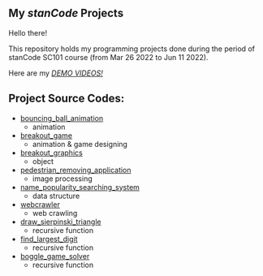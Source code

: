 ## My *stanCode* Projects
Hello there!

This repository holds my programming projects done during the period of stanCode SC101 course (from Mar 26 2022 to Jun 11 2022).

Here are my *[DEMO VIDEOS!](https://drive.google.com/drive/folders/1kwNJCIUTYEhsWogJ_XPSWp9uERAJClWI?usp=sharing)*

## Project Source Codes:
* [bouncing_ball_animation](https://github.com/Ashton-Yang/MystanCodeProjects/blob/main/stanCode_Projects/SC101_assignment1_bouncing_ball_animation/bouncing_ball.py)
  * animation
* [breakout_game](https://github.com/Ashton-Yang/MystanCodeProjects/blob/main/stanCode_Projects/SC101_assignment2_breakout_game/breakout.py)
  * animation & game designing
* [breakout_graphics](https://github.com/Ashton-Yang/MystanCodeProjects/blob/main/stanCode_Projects/SC101_assignment2_breakout_game/breakoutgraphics.py)
  * object
* [pedestrian_removing_application](https://github.com/Ashton-Yang/MystanCodeProjects/blob/main/stanCode_Projects/SC101_assignment3_pedestrian_removing_application/pedestrian_removing_application.py)
  * image processing
* [name_popularity_searching_system](https://github.com/Ashton-Yang/MystanCodeProjects/blob/main/stanCode_Projects/SC101_assignment4_name_popularity_searching_system/babygraphics.py)
  * data structure
* [webcrawler](https://github.com/Ashton-Yang/MystanCodeProjects/blob/main/stanCode_Projects/SC101_assignment4_webcrawler/webcrawler.py)
  * web crawling 
* [draw_sierpinski_triangle](https://github.com/Ashton-Yang/MystanCodeProjects/blob/main/stanCode_Projects/SC101_assignment5_draw_sierpinski_triangle/sierpinski.py)
  * recursive function
* [find_largest_digit](https://github.com/Ashton-Yang/MystanCodeProjects/blob/main/stanCode_Projects/SC101_assignment5_find_largest_digit/largest_digit.py)
  * recursive function
* [boggle_game_solver](https://github.com/Ashton-Yang/MystanCodeProjects/blob/main/stanCode_Projects/SC101_assignment6_boggle_game_solver/boggle.py) 
  * recursive function
 
